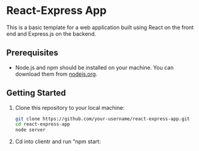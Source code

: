# React-Express App

This is a basic template for a web application built using React on the front end and Express.js on the backend.

## Prerequisites

- Node.js and npm should be installed on your machine. You can download them from [nodejs.org](https://nodejs.org/).

## Getting Started

1. Clone this repository to your local machine:

   ```bash
   git clone https://github.com/your-username/react-express-app.git
   cd react-express-app
   node server

2. Cd into clientr and run "npm start:



